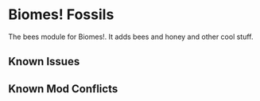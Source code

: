 # Biomes! Fossils

The bees module for Biomes!. It adds bees and honey and other cool stuff.

## Known Issues

## Known Mod Conflicts
